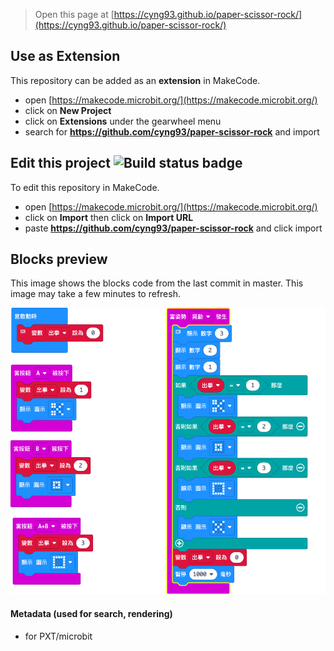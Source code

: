 
> Open this page at [https://cyng93.github.io/paper-scissor-rock/](https://cyng93.github.io/paper-scissor-rock/)

## Use as Extension

This repository can be added as an **extension** in MakeCode.

* open [https://makecode.microbit.org/](https://makecode.microbit.org/)
* click on **New Project**
* click on **Extensions** under the gearwheel menu
* search for **https://github.com/cyng93/paper-scissor-rock** and import

## Edit this project ![Build status badge](https://github.com/cyng93/paper-scissor-rock/workflows/MakeCode/badge.svg)

To edit this repository in MakeCode.

* open [https://makecode.microbit.org/](https://makecode.microbit.org/)
* click on **Import** then click on **Import URL**
* paste **https://github.com/cyng93/paper-scissor-rock** and click import

## Blocks preview

This image shows the blocks code from the last commit in master.
This image may take a few minutes to refresh.

![A rendered view of the blocks](https://github.com/cyng93/paper-scissor-rock/raw/master/.github/makecode/blocks.png)

#### Metadata (used for search, rendering)

* for PXT/microbit
<script src="https://makecode.com/gh-pages-embed.js"></script><script>makeCodeRender("{{ site.makecode.home_url }}", "{{ site.github.owner_name }}/{{ site.github.repository_name }}");</script>
